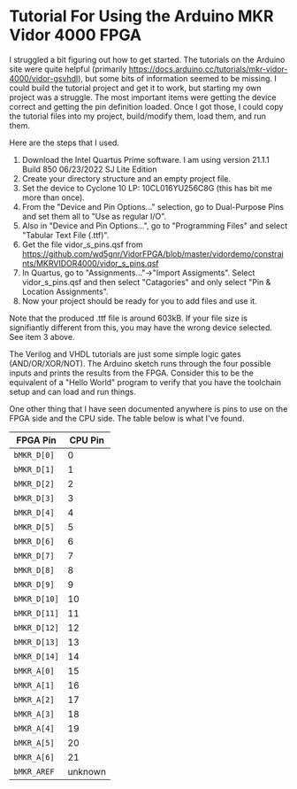 # Tutorial For Using the Arduino MKR Vidor 4000 FPGA
I struggled a bit figuring out how to get started.  The tutorials on the
Arduino site were quite helpful (primarily https://docs.arduino.cc/tutorials/mkr-vidor-4000/vidor-gsvhdl), but some bits of information seemed to be
missing.  I could build the tutorial project and get it to work, but starting
my own project was a struggle.  The most important items were getting the
device correct and getting the pin definition loaded.  Once I got those,
I could copy the tutorial files into my project, build/modify them, load them,
and run them.

Here are the steps that I used.
1. Download the Intel Quartus Prime software.  I am using version 21.1.1
Build 850 06/23/2022 SJ Lite Edition
2. Create your directory structure and an empty project file.
3. Set the device to Cyclone 10 LP: 10CL016YU256C8G (this has bit me more than once).
4. From the "Device and Pin Options..." selection, go to Dual-Purpose Pins and
set them all to "Use as regular I/O".
5. Also in "Device and Pin Options...", go to "Programming Files" and select "Tabular Text File (.ttf)".
6. Get the file vidor_s_pins.qsf from https://github.com/wd5gnr/VidorFPGA/blob/master/vidordemo/constraints/MKRVIDOR4000/vidor_s_pins.qsf
7. In Quartus, go to "Assignments..."->"Import Assigments".  Select vidor_s_pins.qsf and then select
"Catagories" and only select "Pin & Location Assignments".
8. Now your project should be ready for you to add files and use it.

Note that the produced .ttf file is around 603kB.  If your file size is signifiantly
different from this, you may have the wrong device selected.  See item 3 above.

The Verilog and VHDL tutorials are just some simple logic gates (AND/OR/XOR/NOT).
The Arduino sketch runs through the four possible inputs and prints the results
from the FPGA.  Consider this to be the equivalent of a "Hello World" program to
verify that you have the toolchain setup and can load and run things.

One other thing that I have seen documented anywhere is pins to use on the FPGA
side and the CPU side.  The table below is what I've found.

| FPGA Pin | CPU Pin |
| -------- | ------- |
| `bMKR_D[0]` | 0 |
| `bMKR_D[1]` | 1 |
| `bMKR_D[2]` | 2 |
| `bMKR_D[3]` | 3 |
| `bMKR_D[4]` | 4 |
| `bMKR_D[5]` | 5 |
| `bMKR_D[6]` | 6 |
| `bMKR_D[7]` | 7 |
| `bMKR_D[8]` | 8 |
| `bMKR_D[9]` | 9 |
| `bMKR_D[10]` | 10 |
| `bMKR_D[11]` | 11 |
| `bMKR_D[12]` | 12 |
| `bMKR_D[13]` | 13 |
| `bMKR_D[14]` | 14 |
| `bMKR_A[0]` | 15 |
| `bMKR_A[1]` | 16 |
| `bMKR_A[2]` | 17 |
| `bMKR_A[3]` | 18 |
| `bMKR_A[4]` | 19 |
| `bMKR_A[5]` | 20 |
| `bMKR_A[6]` | 21 |
| `bMKR_AREF` | unknown |
 